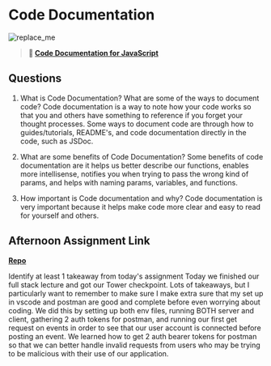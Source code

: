 # Code Documentation

![replace_me](https://codeworks.blob.core.windows.net/public/assets/img/illustrations/placeholder.svg)

> **📖 [Code Documentation for JavaScript](https://codeworksacademy.com/fs-student-guide/resources/wk7/02-JSDocs)**

## Questions

1. What is Code Documentation? What are some of the ways to document code?
Code documentation is a way to note how your code works so that you and others have something to reference if you forget your thought processes. 
Some ways to document code are through how to guides/tutorials, README's, and code documentation directly in the code, such as JSDoc. 

2. What are some benefits of Code Documentation?
Some benefits of code documentation are it helps us better describe our functions, enables more intellisense, notifies you when trying to pass the wrong kind of params, and helps with naming params, variables, and functions. 

3. How important is Code documentation and why?
Code documentation is very important because it helps make code more clear and easy to read for yourself and others. 

## Afternoon Assignment Link

**[Repo](https://github.com/JordanlDiaz/<ASSIGNMENT_REPO>)**

Identify at least 1 takeaway from today's assignment
Today we finished our full stack lecture and got our Tower checkpoint. Lots of takeaways, but I particularly want to remember to make sure I make extra sure that my set up in vscode and postman are good and complete before even worrying about coding. We did this by setting up both env files, running BOTH server and client, gathering 2 auth tokens for postman, and running our first get request on events in order to see that our user account is connected before posting an event. We learned how to get 2 auth bearer tokens for postman so that we can better handle invalid requests from users who may be trying to be malicious with their use of our application. 
